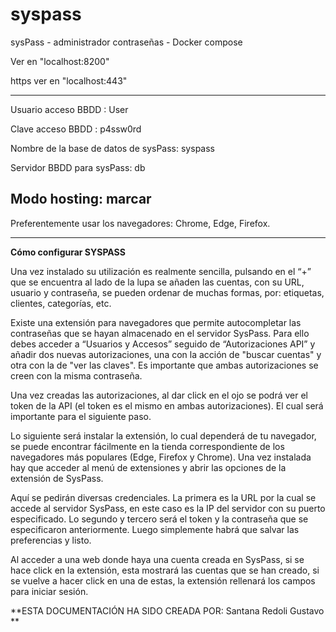 # syspass
sysPass - administrador contraseñas - Docker compose


Ver en "localhost:8200"

https ver en "localhost:443"

-----------------------------
Usuario acceso BBDD : User

Clave acceso BBDD : p4ssw0rd 

Nombre de la base de datos de sysPass: syspass

Servidor BBDD para sysPass: db

Modo hosting: marcar
-----------------------------

Preferentemente usar los navegadores: Chrome, Edge, Firefox.

-----------------------------

**Cómo configurar SYSPASS**

Una vez instalado su utilización es realmente sencilla, pulsando en el “+” que se
encuentra al lado de la lupa se añaden las cuentas, con su URL, usuario y contraseña, se
pueden ordenar de muchas formas, por: etiquetas, clientes, categorías, etc.


Existe una extensión para navegadores que permite autocompletar las contraseñas
que se hayan almacenado en el servidor SysPass. Para ello debes acceder a “Usuarios y
Accesos” seguido de “Autorizaciones API” y añadir dos nuevas autorizaciones, una con la
acción de "buscar cuentas" y otra con la de "ver las claves". Es importante que ambas
autorizaciones se creen con la misma contraseña.


Una vez creadas las autorizaciones, al dar click en el ojo se podrá ver el token de la
API (el token es el mismo en ambas autorizaciones). El cual será importante para el siguiente paso.


Lo siguiente será instalar la extensión, lo cual dependerá de tu navegador, se puede
encontrar fácilmente en la tienda correspondiente de los navegadores más populares (Edge,
Firefox y Chrome). Una vez instalada hay que acceder al menú de extensiones y abrir las
opciones de la extensión de SysPass.


Aquí se pedirán diversas credenciales. La primera es la URL por la cual se accede al
servidor SysPass, en este caso es la IP del servidor con su puerto especificado. Lo segundo y
tercero será el token y la contraseña que se especificaron anteriormente. Luego simplemente
habrá que salvar las preferencias y listo.


Al acceder a una web donde haya una cuenta creada en SysPass, si se hace click en la
extensión, esta mostrará las cuentas que se han creado, si se vuelve a hacer click en una de
estas, la extensión rellenará los campos para iniciar sesión.

**ESTA DOCUMENTACIÓN HA SIDO CREADA POR: Santana Redoli Gustavo **


